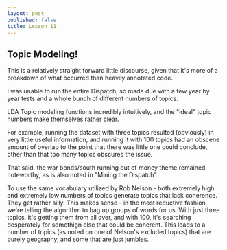 ```yaml
---
layout: post
published: false
title: Lesson 11
---
```

## Topic Modeling!

This is a relatively straight forward little discourse, given that it's more of a breakdown of what occurred than heavily annotated code. 

I was unable to run the entire Dispatch, so made due with a few year by year tests and a whole bunch of different numbers of topics.

LDA Topic modeling functions incredibly intuitively, and the "ideal" topic numbers make themselves rather clear.

For example, running the dataset with three topics resulted (obviously) in very little useful information, and running it with 100 topics had an obscene amount of overlap to the point that there was little one could conclude, other than that too many topics obscures the issue.

That said, the war bonds/south running out of money theme remained noteworthy, as is also noted in "Mining the Dispatch"

To use the same vocabulary utilized by Rob Nelson - both extremely high and extremely low numbers of topics generate topics that lack coherence.  They get rather silly.  This makes sense - in the most reductive fashion, we're telling the algorithm to bag up groups of words for us.  With just three topics, it's getting them from all over, and with 100, it's searching desperately for somethign else that could be coherent.  This leads to a number of topics (as noted on one of Nelson's excluded topics) that are purely geography, and some that are just jumbles.